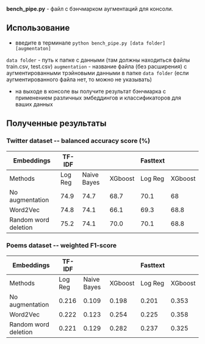 **bench_pipe.py** - файл с бэнчмарком аугментаций для консоли.

## Использование
* введите в терминале `python bench_pipe.py [data folder] [augmentaton]`

`data folder` - путь к папке с данными (там должны находиться файлы train.csv, test.csv)
`augmentation` - название файла (без расширения) с аугментированными трэйновыми данными в папке `data folder` (если аугментированного файла нет, то можно не указывать)

* на выходе в консоле вы получите результат бэнчмарка с применением различных эмбеддингов и классификаторов для ваших данных

## Полученные результаты

### Twitter dataset -- balanced accuracy score (%)

|Embeddings | TF-IDF |  | | Fasttext ||
|------------|--------|-------|-------|-----|-------|
|Methods | Log Reg | Naive Bayes | XGboost | Log Reg | XGboost |
|No augmentation | 74.9 | 74.7 | 68.7 | 70.1 | 68 |
|Word2Vec | 74.8 | 74.1 | 66.1 | 69.3 | 68.8 |
|Random word deletion | 75.2 | 74.1 | 70.0 | 70.1 | 68.8 |

### Poems dataset -- weighted F1-score

|Embeddings | TF-IDF |  | | Fasttext ||
|------------|--------|-------|-------|-----|-------|
|Methods | Log Reg | Naive Bayes | XGboost | Log Reg | XGboost |
|No augmentation | 0.216 | 0.109 | 0.198 | 0.201 | 0.353 |
|Word2Vec | 0.222 | 0.123 | 0.254 | 0.225 | 0.358 |
|Random word deletion | 0.221 | 0.129 | 0.282 | 0.237 | 0.325 |

